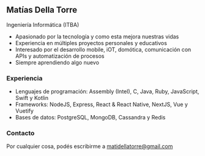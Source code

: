 ## Matías Della Torre

Ingeniería Informática (ITBA)
  
* Apasionado por la tecnología y como esta mejora nuestras vidas
* Experiencia en múltiples proyectos personales y educativos 
* Interesado por el desarrollo mobile, iOT, domótica, comunicación con APIs y automatización de procesos
* Siempre aprendiendo algo nuevo

### Experiencia
* Lenguajes de programación: Assembly (Intel), C, Java, Ruby, JavaScript, Swift y Kotlin
* Frameworks: NodeJS, Express, React & React Native, NextJS, Vue y Vuetify
* Bases de datos: PostgreSQL, MongoDB, Cassandra y Redis

### Contacto
Por cualquier cosa, podés escribirme a
matidellatorre@gmail.com







